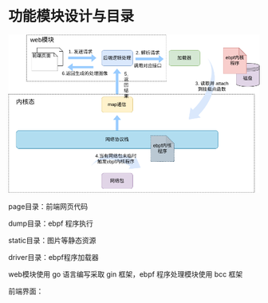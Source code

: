 # 功能模块设计与目录

![Alt text](skb%E6%A8%A1%E5%9D%97%E8%AE%BE%E8%AE%A1.png)

page目录：前端网页代码

dump目录：ebpf 程序执行

static目录：图片等静态资源

driver目录：ebpf程序加载器

web模块使用 go 语言编写采取 gin 框架，ebpf 程序处理模块使用 bcc 框架

前端界面：



